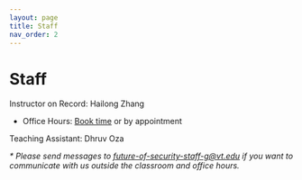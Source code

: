 ```yaml
---
layout: page
title: Staff
nav_order: 2
---
```


# Staff

Instructor on Record: Hailong Zhang

*   Office Hours: [Book time](https://outlook.office.com/bookwithme/user/89667dd5bae94969b81f66b50c2bee5b@vt.edu/meetingtype/QIhyyYs8r0Kt0ffm0oWctg2?anonymous&ep=mlink) or by appointment

Teaching Assistant: Dhruv Oza

_\* Please send messages to [future-of-security-staff-g@vt.edu](mailto:future-of-security-staff-g@vt.edu?subject=[FoS]%20Purpose) if you want to communicate with us outside the classroom and office hours._